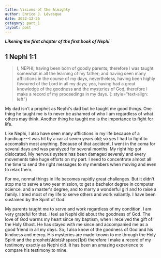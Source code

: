 ```yaml
---
title: Visions of the Almighty
author: Enrico J. Lévesque
date: 2022-12-26
category: part_1
layout: post
---
```


***Likening the first chapter of the first book of Nephi***


## 1 Nephi 1:1

> I, NEPHI, having been born of goodly parents, therefore I was taught somewhat in all the learning of my father; and having seen many afflictions in the course of my days, nevertheless, having been highly favoured of the Lord in all my days; yea, having had a great knowledge of the goodness and the mysteries of God, therefore I make a record of my proceedings in my days.
{: style="text-align: left"}

My dad isn't a prophet as Nephi's dad but he taught me good things. One thing he taught me is to never be ashamed of who I am regardless of what others may think. Another thing he taught me is the importance to fight for life. 

Like Nephi, I also have seen many afflictions in my life because of a handicap---I was hit by a car at seven years old; so yes I had to fight to accomplish most anything. Because of that accident, I went in the coma for several days and was paralyzed for several months. My right hip got dislocated. My nervous system has been damaged severely and every movements take huge efforts on my part. I need to concentrate almost all the time to send the right messages to my members when moving and even to relax them. 

For me, normal things in life becomes rapidly great challenges. But it didn't stop me to serve a two year mission, to get a bachelor degree in computer science, and a master's degree, and to marry a wonderful girl and to raise a family. I tried most of my life to serve others and work valiantly. I have been sustained by the Spirit of God. 

My parents taught me to serve and work regardless of my condition. I am very grateful for that. I feel as Nephi did about the goodness of God. The love of God warms my heart since my baptism, when I received the gift of the Holy Ghost. He has stayed with me since and accompanied me as a good friend in all my days. So, I also know of the goodness of God and his kindness and mercy. His mysteries are made known to me through the Holy Spirit and the prophets\ldots\hspace{1pt} therefore I make a record of my testimony exactly as Nephi did. It has been an amazing experience to compare his testimony to mine. 


